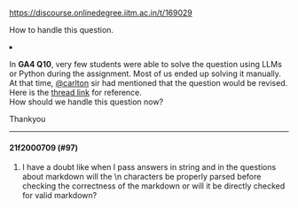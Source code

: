 https://discourse.onlinedegree.iitm.ac.in/t/169029

How to handle this question.</p>
</li>
<li>
<p>In <strong>GA4 Q10</strong>, very few students were able to solve the question using LLMs or Python during the assignment. Most of us ended up solving it manually. At that time, <a class="mention" href="/u/carlton">@carlton</a> sir had mentioned that the question would be revised.<br/>
Here is the <a href="https://discourse.onlinedegree.iitm.ac.in/t/ga4-data-sourcing-discussion-thread-tds-jan-2025/165959/106">thread link</a> for reference.<br/>
How should we handle this question now?</p>
</li>
</ol>
<p>Thankyou</p><hr>

<h4>21f2000709 (#97)</h4>
<ol>
<li>
<p>I have a doubt like when I pass answers in string and in the questions about markdown will the \n characters be properly parsed before checking the correctness of the markdown or will it be directly checked for valid markdown?